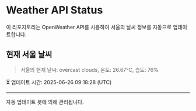 
# Weather API Status

이 리포지토리는 OpenWeather API를 사용하여 서울의 날씨 정보를 자동으로 업데이트합니다.

## 현재 서울 날씨
> 서울의 현재 날씨: overcast clouds, 온도: 26.67°C, 습도: 76%

⏳ 업데이트 시간: 2025-06-26 09:18:28 (UTC)

---
자동 업데이트 봇에 의해 관리됩니다.
